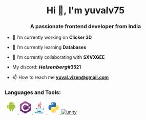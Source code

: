 <h1 align="center">Hi 👋, I'm yuvalv75</h1>
<h3 align="center">A passionate frontend developer from India</h3>

- 🔭 I’m currently working on **Clicker 3D**

- 🌱 I’m currently learning **Databases**

- 👯 I’m currently collaborating with **SXVXGEE**

- My discord: **𝙃𝙚𝙞𝙨𝙚𝙣𝙗𝙚𝙧𝙜#3521**

- 📫 How to reach me **yuval.vizen@gmail.com**

<h3 align="left">Languages and Tools:</h3>
<p align="left"> <a href="https://developer.android.com" target="_blank" rel="noreferrer"> <img src="https://raw.githubusercontent.com/devicons/devicon/master/icons/android/android-original-wordmark.svg" alt="android" width="40" height="40"/> </a> <a href="https://www.w3schools.com/cs/" target="_blank" rel="noreferrer"> <img src="https://raw.githubusercontent.com/devicons/devicon/master/icons/csharp/csharp-original.svg" alt="csharp" width="40" height="40"/> </a> <a href="https://www.java.com" target="_blank" rel="noreferrer"> <img src="https://raw.githubusercontent.com/devicons/devicon/master/icons/java/java-original.svg" alt="java" width="40" height="40"/> </a> <a href="https://www.python.org" target="_blank" rel="noreferrer"> <img src="https://raw.githubusercontent.com/devicons/devicon/master/icons/python/python-original.svg" alt="python" width="40" height="40"/> </a> <a href="https://unity.com/" target="_blank" rel="noreferrer"> <img src="https://www.vectorlogo.zone/logos/unity3d/unity3d-icon.svg" alt="unity" width="40" height="40"/> </a> </p>

